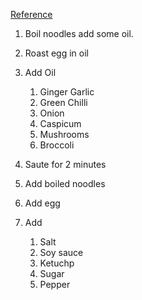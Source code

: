 
[Reference](https://www.youtube.com/watch?v=VRNY7UYgsTs)

1. Boil noodles add some oil.
2. Roast egg in oil 
3. Add Oil 
	1. Ginger Garlic
	2. Green Chilli
	3. Onion
	4. Caspicum
	5. Mushrooms
	6. Broccoli

4. Saute for 2 minutes
5. Add boiled noodles
6. Add egg
7. Add 
	1. Salt
	2. Soy sauce
	3. Ketuchp
	4. Sugar
	5. Pepper
